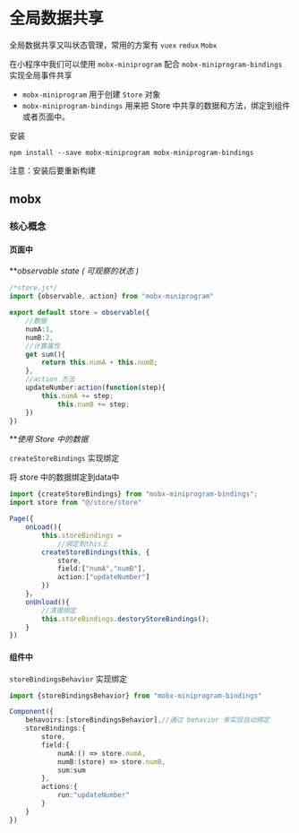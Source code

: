 # 全局数据共享

全局数据共享又叫状态管理，常用的方案有 `vuex` `redux` `Mobx`

在小程序中我们可以使用 `mobx-miniprogram` 配合 `mobx-miniprogram-bindings` 实现全局事件共享

- `mobx-miniprogram` 用于创建 `Store` 对象
- `mobx-miniprogram-bindings` 用来把 Store 中共享的数据和方法，绑定到组件或者页面中。

安装

```shell
npm install --save mobx-miniprogram mobx-miniprogram-bindings 
```

注意：安装后要重新构建

## mobx

### 核心概念

#### 页面中

***observable state ( 可观察的状态 )* 

```ts
/*store.js*/
import {observable, action} from "mobx-miniprogram"

export default store = observable({
	//数据
	numA:1,
	numB:2,
	//计算属性
	get sum(){
		return this.numA + this.numB;
	},
	//action 方法
	updateNumber:action(function(step){
		this.numA += step;
			this.numB += step;
	})
})
```

***使用 Store 中的数据*

`createStoreBindings` 实现绑定

将 store 中的数据绑定到data中

```ts
import {createStoreBindings} from "mobx-miniprogram-bindings";
import store from "@/store/store"

Page({
	onLoad(){
		this.storeBindings = 
			//绑定到this上
		createStoreBindings(this, {
			store,
			field:["numA","numB"],
			action:["updateNumber"]
		})
	}，
	onUnload(){
		//清理绑定
		this.storeBindings.destoryStoreBindings();
	}
})
```


#### 组件中

`storeBindingsBehavior` 实现绑定

```ts
import {storeBindingsBehavior} from "mobx-miniprogram-bindings"

Component({
	behavoirs:[storeBindingsBehavior],//通过 behavior 来实现自动绑定
	storeBindings:{
		store,
		field:{
			numA:() => store.numA,
			numB:(store) => store.numB,
			sum:sum
		},
		actions:{
			run:"updateNumber"
		}
	}
})
```